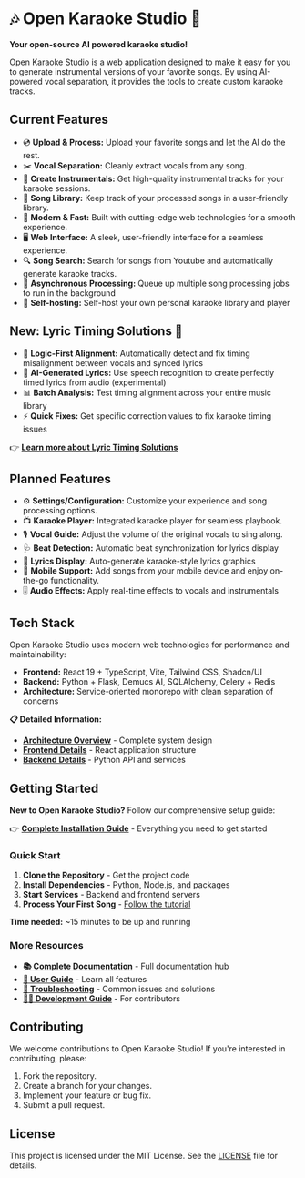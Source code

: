 # 🎶 Open Karaoke Studio 🎤

**Your open-source AI powered karaoke studio!**

Open Karaoke Studio is a web application designed to make it easy for you to generate instrumental versions of your favorite songs. By using AI-powered vocal separation, it provides the tools to create custom karaoke tracks.

## Current Features
* 💿  **Upload & Process:** Upload your favorite songs and let the AI do the rest.
* ✂️  **Vocal Separation:** Cleanly extract vocals from any song.
* 🎸  **Create Instrumentals:** Get high-quality instrumental tracks for your karaoke sessions.
* 📂  **Song Library:** Keep track of your processed songs in a user-friendly library.
* 🚀  **Modern & Fast:** Built with cutting-edge web technologies for a smooth experience.
* 🖥️  **Web Interface:** A sleek, user-friendly interface for a seamless experience.
* 🔍  **Song Search:** Search for songs from Youtube and automatically generate karaoke tracks.
* 🔄  **Asynchronous Processing:** Queue up multiple song processing jobs to run in the background
* 🛜  **Self-hosting:** Self-host your own personal karaoke library and player

## New: Lyric Timing Solutions 🎯
* 🔧  **Logic-First Alignment:** Automatically detect and fix timing misalignment between vocals and synced lyrics
* 🤖  **AI-Generated Lyrics:** Use speech recognition to create perfectly timed lyrics from audio (experimental)
* 📊  **Batch Analysis:** Test timing alignment across your entire music library
* ⚡  **Quick Fixes:** Get specific correction values to fix karaoke timing issues

👉 **[Learn more about Lyric Timing Solutions](./docs/LYRIC_TIMING_SOLUTIONS.md)**

## Planned Features
* ⚙️  **Settings/Configuration:** Customize your experience and song processing options.
* 📺  **Karaoke Player:** Integrated karaoke player for seamless playbook.
* 🎙️  **Vocal Guide:** Adjust the volume of the original vocals to sing along.
* 🩺  **Beat Detection:** Automatic beat synchronization for lyrics display
* 🤖  **Lyrics Display:** Auto-generate karaoke-style lyrics graphics
* 📱  **Mobile Support:** Add songs from your mobile device and enjoy on-the-go functionality.
* 🎚️  **Audio Effects:** Apply real-time effects to vocals and instrumentals

## Tech Stack

Open Karaoke Studio uses modern web technologies for performance and maintainability:

* **Frontend:** React 19 + TypeScript, Vite, Tailwind CSS, Shadcn/UI
* **Backend:** Python + Flask, Demucs AI, SQLAlchemy, Celery + Redis
* **Architecture:** Service-oriented monorepo with clean separation of concerns

**📋 Detailed Information:**
- **[Architecture Overview](./docs/architecture/README.md)** - Complete system design
- **[Frontend Details](./frontend/README.md)** - React application structure  
- **[Backend Details](./docs/architecture/backend/README.md)** - Python API and services

## Getting Started

**New to Open Karaoke Studio?** Follow our comprehensive setup guide:

👉 **[Complete Installation Guide](./docs/getting-started/installation.md)** - Everything you need to get started

### Quick Start
1. **Clone the Repository** - Get the project code
2. **Install Dependencies** - Python, Node.js, and packages  
3. **Start Services** - Backend and frontend servers
4. **Process Your First Song** - [Follow the tutorial](./docs/getting-started/first-song.md)

**Time needed:** ~15 minutes to be up and running

### More Resources
- **[📚 Complete Documentation](./docs/README.md)** - Full documentation hub
- **[🎵 User Guide](./docs/user-guide/README.md)** - Learn all features  
- **[🔧 Troubleshooting](./docs/getting-started/troubleshooting.md)** - Common issues and solutions
- **[👩‍💻 Development Guide](./docs/development/README.md)** - For contributors

## Contributing

We welcome contributions to Open Karaoke Studio!  If you're interested in contributing, please:

1.  Fork the repository.
2.  Create a branch for your changes.
3.  Implement your feature or bug fix.
4.  Submit a pull request.

## License
This project is licensed under the MIT License. See the [LICENSE](./LICENSE) file for details.
